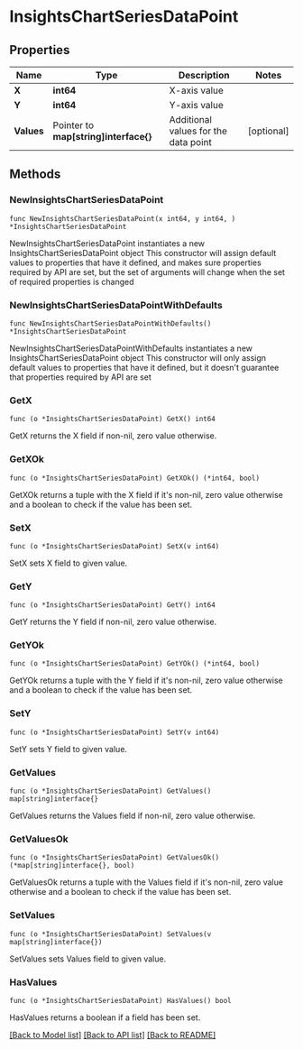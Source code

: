 # InsightsChartSeriesDataPoint

## Properties

Name | Type | Description | Notes
------------ | ------------- | ------------- | -------------
**X** | **int64** | X-axis value | 
**Y** | **int64** | Y-axis value | 
**Values** | Pointer to **map[string]interface{}** | Additional values for the data point | [optional] 

## Methods

### NewInsightsChartSeriesDataPoint

`func NewInsightsChartSeriesDataPoint(x int64, y int64, ) *InsightsChartSeriesDataPoint`

NewInsightsChartSeriesDataPoint instantiates a new InsightsChartSeriesDataPoint object
This constructor will assign default values to properties that have it defined,
and makes sure properties required by API are set, but the set of arguments
will change when the set of required properties is changed

### NewInsightsChartSeriesDataPointWithDefaults

`func NewInsightsChartSeriesDataPointWithDefaults() *InsightsChartSeriesDataPoint`

NewInsightsChartSeriesDataPointWithDefaults instantiates a new InsightsChartSeriesDataPoint object
This constructor will only assign default values to properties that have it defined,
but it doesn't guarantee that properties required by API are set

### GetX

`func (o *InsightsChartSeriesDataPoint) GetX() int64`

GetX returns the X field if non-nil, zero value otherwise.

### GetXOk

`func (o *InsightsChartSeriesDataPoint) GetXOk() (*int64, bool)`

GetXOk returns a tuple with the X field if it's non-nil, zero value otherwise
and a boolean to check if the value has been set.

### SetX

`func (o *InsightsChartSeriesDataPoint) SetX(v int64)`

SetX sets X field to given value.


### GetY

`func (o *InsightsChartSeriesDataPoint) GetY() int64`

GetY returns the Y field if non-nil, zero value otherwise.

### GetYOk

`func (o *InsightsChartSeriesDataPoint) GetYOk() (*int64, bool)`

GetYOk returns a tuple with the Y field if it's non-nil, zero value otherwise
and a boolean to check if the value has been set.

### SetY

`func (o *InsightsChartSeriesDataPoint) SetY(v int64)`

SetY sets Y field to given value.


### GetValues

`func (o *InsightsChartSeriesDataPoint) GetValues() map[string]interface{}`

GetValues returns the Values field if non-nil, zero value otherwise.

### GetValuesOk

`func (o *InsightsChartSeriesDataPoint) GetValuesOk() (*map[string]interface{}, bool)`

GetValuesOk returns a tuple with the Values field if it's non-nil, zero value otherwise
and a boolean to check if the value has been set.

### SetValues

`func (o *InsightsChartSeriesDataPoint) SetValues(v map[string]interface{})`

SetValues sets Values field to given value.

### HasValues

`func (o *InsightsChartSeriesDataPoint) HasValues() bool`

HasValues returns a boolean if a field has been set.


[[Back to Model list]](../README.md#documentation-for-models) [[Back to API list]](../README.md#documentation-for-api-endpoints) [[Back to README]](../README.md)


